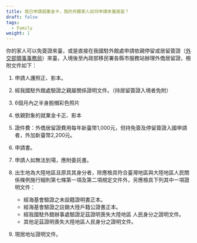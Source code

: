```yaml
---
title: 我已申請就業金卡，我的外籍家人如何申請來臺居留？
draft: false
tags:
  - Family
weight: 1
---
```

你的家人可以免簽證來臺，或是直接在我國駐外館處申請依親停留或居留簽證（[外交部領事事務局](http://www.boca.gov.tw/cp-9-183-05f05-1.html "至外交部領事事務局網站")）來臺，入境後至內政部移民署各縣市服務站辦理外僑居留證，檢附文件如下：

1. 申請人護照正、影本。
2. 經我國駐外館處驗證之親屬關係證明文件。（持居留簽證入境者免附）
3. 6個月內之半身脫帽彩色照片
4. 依親對象的就業金卡正、影本
5. 證件費：外僑居留證費用每年新臺幣1,000元，但持免簽及停留簽證入國申請者，外加新臺幣2,200元。
6. 申請書。
7. 申請人如無法到場，應附委託書。
8. 出生地為大陸地區且原具其身分者，除應檢具符合臺灣地區與大陸地區人民關係條例施行細則第七條第一項及第二項規定文件外，另應檢具下列其中一項證明文件：

   * 經海基會驗證之未設籍證明書正本。
   * 經海基會驗證之註銷大陸戶籍公證書正本。
   * 經我國駐外館辦事處驗證足茲證明喪失大陸地區
     人民身分之證明文件。
   * 其他足茲證明喪失大陸地區人民身分之證明文件。
9. 現居地址證明文件。